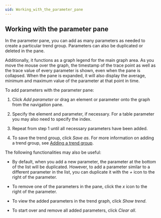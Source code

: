 ```yaml
---
uid: Working_with_the_parameter_pane
---
```


## Working with the parameter pane

In the parameter pane, you can add as many parameters as needed to create a particular trend group. Parameters can also be duplicated or deleted in the pane.

Additionally, it functions as a graph legend for the main graph area. As you move the mouse over the graph, the timestamp of the trace point as well as the trace value of every parameter is shown, even when the pane is collapsed. When the pane is expanded, it will also display the average, minimum and maximum value of the parameter at that point in time.

To add parameters with the parameter pane:

1. Click *Add parameter* or drag an element or parameter onto the graph from the navigation pane.

2. Specify the element and parameter, if necessary. For a table parameter you may also need to specify the index.

3. Repeat from step 1 until all necessary parameters have been added.

4. To save the trend group, click *Save as*. For more information on adding a trend group, see [Adding a trend group](Working_with_the_trend_groups_pane.md#adding-a-trend-group).

The following functionalities may also be useful:

- By default, when you add a new parameter, the parameter at the bottom of the list will be duplicated. However, to add a parameter similar to a different parameter in the list, you can duplicate it with the *+* icon to the right of the parameter.

- To remove one of the parameters in the pane, click the *x* icon to the right of the parameter.

- To view the added parameters in the trend graph, click *Show trend*.

- To start over and remove all added parameters, click *Clear all*.

